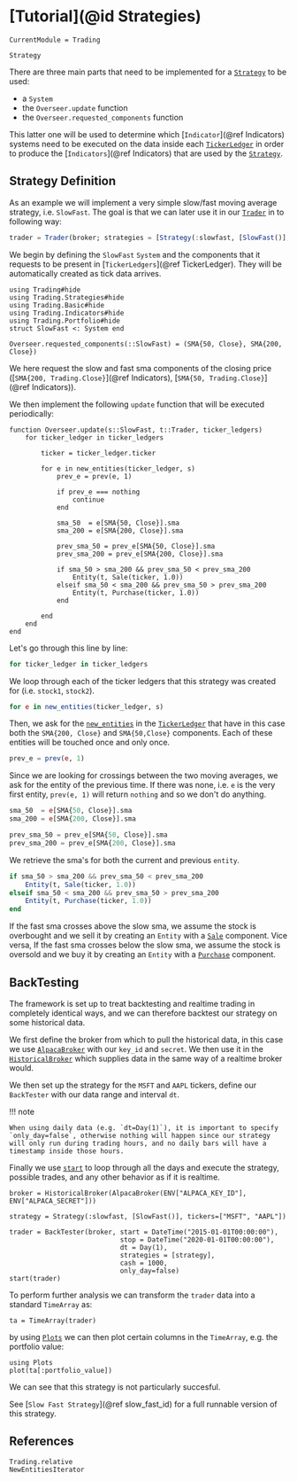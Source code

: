 # [Tutorial](@id Strategies)
```@meta
CurrentModule = Trading
```

```@docs
Strategy
```
There are three main parts that need to be implemented for a [`Strategy`](@ref) to be used:
- a `System`
- the `Overseer.update` function
- the `Overseer.requested_components` function

This latter one will be used to determine which [`Indicator`](@ref Indicators) systems need to be executed on the data inside each [`TickerLedger`](@ref) in order to produce
the [`Indicators`](@ref Indicators) that are used by the [`Strategy`](@ref).

## Strategy Definition
As an example we will implement a very simple slow/fast moving average strategy, i.e. `SlowFast`.
The goal is that we can later use it in our [`Trader`](@ref) in to following way:

```julia
trader = Trader(broker; strategies = [Strategy(:slowfast, [SlowFast()], tickers=["stock1"])])
```

We begin by defining the `SlowFast` `System` and the components that it requests to be present in [`TickerLedgers`](@ref TickerLedger).
They will be automatically created as tick data arrives.
```@example strategy
using Trading#hide
using Trading.Strategies#hide
using Trading.Basic#hide
using Trading.Indicators#hide
using Trading.Portfolio#hide
struct SlowFast <: System end

Overseer.requested_components(::SlowFast) = (SMA{50, Close}, SMA{200, Close})
```
We here request the slow and fast sma components of the closing price ([`SMA{200, Trading.Close}`](@ref Indicators), [`SMA{50, Trading.Close}`](@ref Indicators)).

We then implement the following `update` function that will be executed periodically:
```@example strategy
function Overseer.update(s::SlowFast, t::Trader, ticker_ledgers)
    for ticker_ledger in ticker_ledgers

        ticker = ticker_ledger.ticker

        for e in new_entities(ticker_ledger, s)
            prev_e = prev(e, 1)

            if prev_e === nothing
                continue
            end

            sma_50  = e[SMA{50, Close}].sma
            sma_200 = e[SMA{200, Close}].sma
            
            prev_sma_50 = prev_e[SMA{50, Close}].sma
            prev_sma_200 = prev_e[SMA{200, Close}].sma

            if sma_50 > sma_200 && prev_sma_50 < prev_sma_200
                Entity(t, Sale(ticker, 1.0))
            elseif sma_50 < sma_200 && prev_sma_50 > prev_sma_200
                Entity(t, Purchase(ticker, 1.0))
            end

        end
    end
end
```

Let's go through this line by line:
```julia
for ticker_ledger in ticker_ledgers
```
We loop through each of the ticker ledgers that this strategy was created for (i.e. `stock1`, `stock2`).

```julia
for e in new_entities(ticker_ledger, s)
```
Then, we ask for the [`new_entities`](@ref) in the [`TickerLedger`](@ref) that have
in this case both the `SMA{200, Close}` and `SMA{50,Close}` components. Each of these entities will be touched once and only once.

```julia
prev_e = prev(e, 1)
```
Since we are looking for crossings between the two moving averages, we ask for the entity of the previous time. If there was none, i.e. `e` is the very
first entity, `prev(e, 1)` will return `nothing` and so we don't do anything.

```julia
sma_50  = e[SMA{50, Close}].sma
sma_200 = e[SMA{200, Close}].sma

prev_sma_50 = prev_e[SMA{50, Close}].sma
prev_sma_200 = prev_e[SMA{200, Close}].sma
```
We retrieve the sma's for both the current and previous `entity`.

```julia
if sma_50 > sma_200 && prev_sma_50 < prev_sma_200
    Entity(t, Sale(ticker, 1.0))
elseif sma_50 < sma_200 && prev_sma_50 > prev_sma_200
    Entity(t, Purchase(ticker, 1.0))
end
```
If the fast sma crosses above the slow sma, we assume the stock is overbought and we sell it by creating an `Entity` with a  [`Sale`](@ref) component.
Vice versa, If the fast sma crosses below the slow sma, we assume the stock is oversold and we buy it by creating an `Entity` with a  [`Purchase`](@ref) component.

## BackTesting

The framework is set up to treat backtesting and realtime trading in completely identical ways, and we can therefore backtest
our strategy on some historical data.

We first define the broker from which to pull the historical data, in this case we use [`AlpacaBroker`](@ref) with our `key_id` and `secret`.
We then use it in the [`HistoricalBroker`](@ref) which supplies data in the same way of a realtime broker would.

We then set up the strategy for the `MSFT` and `AAPL` tickers, define our `BackTester` with our data range and interval `dt`.

!!! note

    When using daily data (e.g. `dt=Day(1)`), it is important to specify `only_day=false`, otherwise nothing will happen since our strategy will only run during trading hours, and no daily bars will have a timestamp inside those hours.

Finally we use [`start`](@ref) to loop through all the days and execute the strategy, possible trades, and any other behavior as if it is realtime.

```@example strategy
broker = HistoricalBroker(AlpacaBroker(ENV["ALPACA_KEY_ID"], ENV["ALPACA_SECRET"]))

strategy = Strategy(:slowfast, [SlowFast()], tickers=["MSFT", "AAPL"])

trader = BackTester(broker, start = DateTime("2015-01-01T00:00:00"),
                            stop = DateTime("2020-01-01T00:00:00"),
                            dt = Day(1),
                            strategies = [strategy],
                            cash = 1000,
                            only_day=false)
start(trader)
```

To perform further analysis we can transform the `trader` data into a standard `TimeArray` as:
```@example strategy
ta = TimeArray(trader)
```
by using [`Plots`](https://juliaplots.org) we can then plot certain columns in the `TimeArray`, e.g. the portfolio value:
```@example strategy
using Plots
plot(ta[:portfolio_value])
```

We can see that this strategy is not particularly succesful.

See [`Slow Fast Strategy`](@ref slow_fast_id) for a full runnable version of this strategy.

## References
```@docs
Trading.relative
NewEntitiesIterator
```
